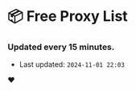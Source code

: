 # :package: Free Proxy List
### Updated every 15 minutes.

- Last updated: `2024-11-01 22:03`

:heart:
